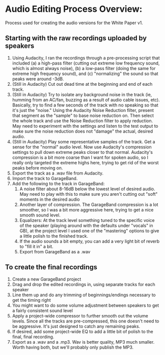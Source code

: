 # Audio Editing Process Overview:

Process used for creating the audio versions for the White Paper v1.

## Starting with the raw recordings uploaded by speakers

1. Using Audacity, I ran the recordings through a pre-processing script that included (a) a high-pass filter (cutting out extreme low frequency sound, which is almost always noise), (b) a low-pass filter (doing the same for extreme high frequency sound), and (c) "normalizing" the sound so that peaks were around -3dB.
2. (Still in Audacity) Cut out dead time at the beginning and end of each track.
3. (Still in Audacity) Try to isolate any background noise in the track (ie, humming from an AC/fan, buzzing as a result of audio cable issues, etc). Basically, try to find a few seconds of the track with no speaking so that it's just the "noise." Using the Audacity Noise Reduction filter, present that segment as the "sample" to base noise reduction on. Then select the whole track and use the Noise Reduction filter to apply reduction. May need to experiment with the settings and listen to the test output to make sure the noise reduction does not "damage" the actual, desired audio.
4. (Still in Audacity) Play some representative samples of the track. Get a sense for the "normal" audio level. Now use Audacity's compression settings to pull down extreme peaks closer to that normal. Audacity's compression is a bit more coarse than I want for spoken audio, so I really only targeted the extreme highs here, trying to get rid of the worst peaks before moving on.
5. Export the track as a .wav file from Audacity.
6. Import the track to GarageBand.
7. Add the following to the track in GarageBand:
    1. A noise filter about 8-16dB below the lowest level of desired audio. May need to play with this to make sure you aren't cutting out "soft" moments in the desired audio
    2. Another layer of compression. The GarageBand compression is a lot smoother, so I was a bit more aggressive here, trying to get a nice smooth sound level.
    3. Equalizers: At the track level something tuned to the specific voice of the speaker (playing around with the defaults under "vocals" in GB), at the project level I used one of the "mastering" options to give a little polish to the finished track.
    4. If the audio sounds a bit empty, you can add a very light bit of reverb to "fill it in" a bit.
    5. Export from GarageBand as a .wav

## To create the final recordings

1. Create a new GarageBand project
2. Drag and drop the edited recordings in, using separate tracks for each speaker
3. Line them up and do any trimming of beginnings/endings necessary to get the timing right
4. You might want to do some volume adjustment between speakers to get a fairly consistent sound level
5. Apply a project-wide compressor to further smooth out the volume levels. Since all the tracks are pre-compressed, this one doesn't need to be aggressive. It's just designed to catch any remaining peaks.
6. If desired, add some project-wide EQ to add a little bit of polish to the final, final recording.
7. Export as a .wav and a .mp3. Wav is better quality, MP3 much smaller. Worth having both, but we'll probably only publish the MP3.
